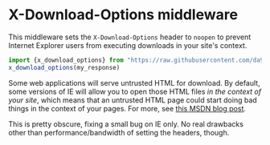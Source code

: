 # X-Download-Options middleware

This middleware sets the `X-Download-Options` header to `noopen` to prevent Internet Explorer users from executing downloads in your site's context.

```typescript
import {x_download_options} from "https://raw.githubusercontent.com/da99/helmet/main/middlewares/x-download-options.ts";
x_download_options(my_response)
```

Some web applications will serve untrusted HTML for download. By default, some versions of IE will allow you to open those HTML files _in the context of your site_, which means that an untrusted HTML page could start doing bad things in the context of your pages. For more, see [this MSDN blog post](https://docs.microsoft.com/en-us/archive/blogs/ie/ie8-security-part-v-comprehensive-protection).

This is pretty obscure, fixing a small bug on IE only. No real drawbacks other than performance/bandwidth of setting the headers, though.

